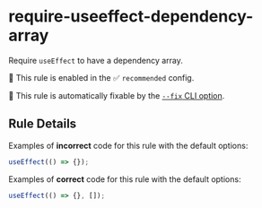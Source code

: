 # require-useeffect-dependency-array

Require `useEffect` to have a dependency array.

💼 This rule is enabled in the ✅ `recommended` config.

🔧 This rule is automatically fixable by the [`--fix` CLI option](https://eslint.org/docs/latest/user-guide/command-line-interface#--fix).

## Rule Details

Examples of **incorrect** code for this rule with the default options:

```js
useEffect(() => {});
```

Examples of **correct** code for this rule with the default options:

```js
useEffect(() => {}, []);
```
